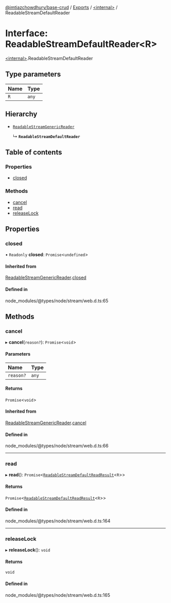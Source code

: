[@imtiazchowdhury/base-crud](../README.md) / [Exports](../modules.md) / [\<internal\>](../modules/internal_.md) / ReadableStreamDefaultReader

# Interface: ReadableStreamDefaultReader\<R\>

[\<internal\>](../modules/internal_.md).ReadableStreamDefaultReader

## Type parameters

| Name | Type |
| :------ | :------ |
| `R` | `any` |

## Hierarchy

- [`ReadableStreamGenericReader`](internal_.ReadableStreamGenericReader.md)

  ↳ **`ReadableStreamDefaultReader`**

## Table of contents

### Properties

- [closed](internal_.ReadableStreamDefaultReader.md#closed)

### Methods

- [cancel](internal_.ReadableStreamDefaultReader.md#cancel)
- [read](internal_.ReadableStreamDefaultReader.md#read)
- [releaseLock](internal_.ReadableStreamDefaultReader.md#releaselock)

## Properties

### closed

• `Readonly` **closed**: `Promise`\<`undefined`\>

#### Inherited from

[ReadableStreamGenericReader](internal_.ReadableStreamGenericReader.md).[closed](internal_.ReadableStreamGenericReader.md#closed)

#### Defined in

node_modules/@types/node/stream/web.d.ts:65

## Methods

### cancel

▸ **cancel**(`reason?`): `Promise`\<`void`\>

#### Parameters

| Name | Type |
| :------ | :------ |
| `reason?` | `any` |

#### Returns

`Promise`\<`void`\>

#### Inherited from

[ReadableStreamGenericReader](internal_.ReadableStreamGenericReader.md).[cancel](internal_.ReadableStreamGenericReader.md#cancel)

#### Defined in

node_modules/@types/node/stream/web.d.ts:66

___

### read

▸ **read**(): `Promise`\<[`ReadableStreamDefaultReadResult`](../modules/internal_.md#readablestreamdefaultreadresult)\<`R`\>\>

#### Returns

`Promise`\<[`ReadableStreamDefaultReadResult`](../modules/internal_.md#readablestreamdefaultreadresult)\<`R`\>\>

#### Defined in

node_modules/@types/node/stream/web.d.ts:164

___

### releaseLock

▸ **releaseLock**(): `void`

#### Returns

`void`

#### Defined in

node_modules/@types/node/stream/web.d.ts:165
